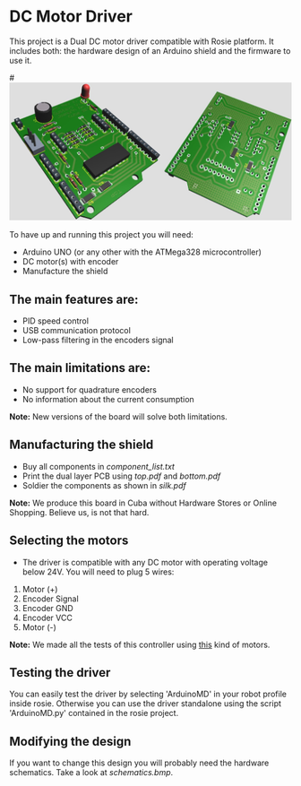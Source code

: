 DC Motor Driver
===============

This project is a Dual DC motor driver compatible with Rosie platform. It includes both: the hardware design of an Arduino shield and the firmware to use it.

#![](3Dpreview.jpg)

To have up and running this project you will need:
* Arduino UNO (or any other with the ATMega328 microcontroller)
* DC motor(s) with encoder
* Manufacture the shield


The main features are:
----------------------

* PID speed control
* USB communication protocol
* Low-pass filtering in the encoders signal


The main limitations are:
-------------------------

* No support for quadrature encoders
* No information about the current consumption

**Note:** New versions of the board will solve both limitations.


Manufacturing the shield
------------------------
* Buy all components in *component_list.txt*
* Print the dual layer PCB using *top.pdf* and *bottom.pdf*
* Soldier the components as shown in *silk.pdf*

**Note:** We produce this board in Cuba without Hardware Stores or Online Shopping. Believe us, is not that hard.


Selecting the motors
--------------------
* The driver is compatible with any DC motor with operating voltage below 24V. You will need to plug 5 wires:
1. Motor (+)
2. Encoder Signal
3. Encoder GND
4. Encoder VCC
5. Motor (-)

**Note:** We made all the tests of this controller using [this](https://www.robot-italy.com/it/gearmotor-12vdc-62rpm-encoder.html) kind of motors.


Testing the driver
------------------
You can easily test the driver by selecting 'ArduinoMD' in your robot profile inside rosie. Otherwise you can use the driver standalone using the script 'ArduinoMD.py' contained in the rosie project.


Modifying the design
--------------------
If you want to change this design you will probably need the hardware schematics. Take a look at *schematics.bmp*.

